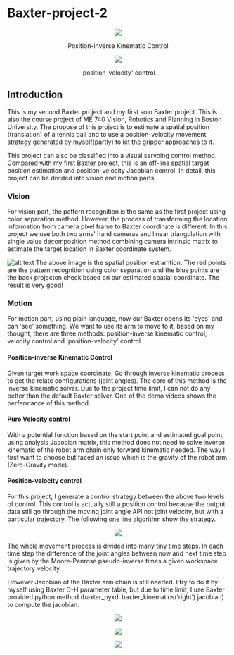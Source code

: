 # Baxter-project-2

<p align="center">
<img src="https://github.com/zhouyuan7/Baxter-project-2/blob/master/source/hand_baxter.gif"/>
</p>
<p align="center">
Position-inverse Kinematic Control
</p>
<p align="center">
<img src="https://github.com/zhouyuan7/Baxter-project-2/blob/master/source/table_own.gif"/>
</p>
<p align="center">
'position-velocity' control
</p>

## Introduction

This is my second Baxter project and my first solo Baxter project. This is also the course project of ME 740 Vision, Robotics and Planning in Boston University. The propose of this project is to estimate a spatial position (translation) of a tennis ball and to use a position-velocity movement strategy generated by myself(partly) to let the gripper approaches to it.

This project can also be classified into a visual servoing control method. Compared with my first Baxter project, this is an off-line spatial target position estimation and position-velocity Jacobian control. In detail, this project can be divided into vision and motion parts.

### Vision

For vision part, the pattern recognition is the same as the first project using color separation method. However, the process of transforming the location information from camera pixel frame to Baxter coordinate is different. In this project we use both two arms' hand cameras and linear triangulation with single value decomposition method combining camera intrinsic matrix to estimate the target location in Baxter coordinate system. 

![alt text](https://github.com/zhouyuan7/Baxter-project-2/blob/master/source/baxter_vision.png)
The above image is the spatial position estiamtion. The red points are the pattern recognition using color separation and the blue points are the back projecton check bsaed on our estimated spatial coordinate. The result is very good!

### Motion

For motion part, using plain language, now our Baxter opens its 'eyes' and can 'see' something. We want to use its arm to move to it. based on my thought, there are three methods: position-inverse kinematic control, velocity control and 'position-velocity' control.

#### Position-inverse Kinematic Control

Given target work space coordinate. Go through inverse kinematic process to get the relate configurations (joint angles). The core of this method is the inverse kinematic solver. Due to the project time limit, I can not do any better than the default Baxter solver. One of the demo videos shows the perfermance of this method. 

#### Pure Velocity control

With a potential function based on the start point and estimated goal point, using analysis Jacobian matrix, this method does not need to solve inverse kinematic of the robot arm chain only forward kinematic needed. The way I first want to choose but faced an issue which is the gravity of the robot arm (Zero-Gravity mode).


#### Position-velocity control
For this project, I generate a control strategy between the above two levels of control. This control is actually still a position control because the output data still go through the moving joint angle API not joint velocity, but with a particular trajectory. The following one line algorithm show the strategy.

<p align="center">
<img src="https://github.com/zhouyuan7/Baxter-project-2/blob/master/source/algorithm.png"/>
</p>

The whole movement process is divided into many tiny time steps. In each time step the difference of the joint angles between now and next time step is given by the Moore-Penrose pseudo-inverse times a given workspace trajectory velocity.

However Jacobian of the Baxter arm chain is still needed. I try to do it  by myself using Baxter D-H parameter table, but due to time limit, I use Baxter provided python method (baxter_pykdl.baxter_kinematics(‘right’).jacobian) to compute the jacobian. 


<p align="center">
<img src="https://github.com/zhouyuan7/Baxter-project-2/blob/master/source/table_baxter.gif"/>
</p>
<p align="center">
<img src="https://github.com/zhouyuan7/Baxter-project-2/blob/master/source/hand_own.gif"/>
</p>
<p align="center">
<img src="https://github.com/zhouyuan7/Baxter-project-2/blob/master/source/simulation.gif"/>
</p>
